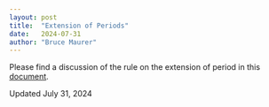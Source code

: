 ```yaml
---
layout: post
title:  "Extension of Periods"
date:   2024-07-31
author: "Bruce Maurer"
---
```


Please find a discussion of the rule on the extension of period in this [document](https://storage.googleapis.com/ohsaa-websites/rules/2024-extension-of-periods.pdf).

Updated July 31, 2024
